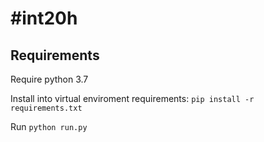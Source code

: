 <h1>#int20h</h1>

<h2>Requirements</h2>
Require python 3.7

Install into virtual enviroment requirements:
```pip install -r requirements.txt```

Run
```python run.py```
